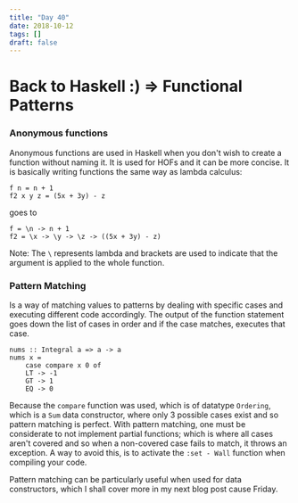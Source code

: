 ```yaml
---
title: "Day 40"
date: 2018-10-12
tags: []
draft: false
---
```


# Back to Haskell :) => Functional Patterns

### Anonymous functions
Anonymous functions are used in Haskell when you don't wish to create a function without naming it. It is used for HOFs and it can be more concise.
It is basically writing functions the same way as lambda calculus:

```
f n = n + 1
f2 x y z = (5x + 3y) - z
```
goes to
```
f = \n -> n + 1
f2 = \x -> \y -> \z -> ((5x + 3y) - z)
```
Note: The `\` represents lambda and brackets are used to indicate that the argument is applied to the whole function.

### Pattern Matching
Is a way of matching values to patterns by dealing with specific cases and executing different code accordingly. The output of the function statement goes down the list of cases in order and if the case matches, executes that case.
```
nums :: Integral a => a -> a
nums x =
    case compare x 0 of
    LT -> -1
    GT -> 1
    EQ -> 0
```
Because the `compare` function was used, which is of datatype `Ordering`, which is a `Sum` data constructor, where only 3 possible cases exist and so pattern matching is perfect. With pattern matching, one must be considerate to not implement partial functions; which is where all cases aren't covered and so when a non-covered case fails to match, it throws an exception. A way to avoid this, is to activate the `:set - Wall` function when compiling your code.

Pattern matching can be particularly useful when used for data constructors, which I shall cover more in my next blog post cause Friday.
